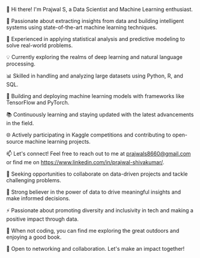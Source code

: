 👋 Hi there! I'm Prajwal S, a Data Scientist and Machine Learning enthusiast.

🔬 Passionate about extracting insights from data and building intelligent systems using state-of-the-art machine learning techniques.

🌟 Experienced in applying statistical analysis and predictive modeling to solve real-world problems.

💡 Currently exploring the realms of deep learning and natural language processing.

📊 Skilled in handling and analyzing large datasets using Python, R, and SQL.

🤖 Building and deploying machine learning models with frameworks like TensorFlow and PyTorch.

📚 Continuously learning and staying updated with the latest advancements in the field.

🌐 Actively participating in Kaggle competitions and contributing to open-source machine learning projects.

📫 Let's connect! Feel free to reach out to me at prajwals8660@gmail.com or find me on https://www.linkedin.com/in/prajwal-shivakumar/.

🎯 Seeking opportunities to collaborate on data-driven projects and tackle challenging problems.

🌱 Strong believer in the power of data to drive meaningful insights and make informed decisions.

⚡️ Passionate about promoting diversity and inclusivity in tech and making a positive impact through data.

🌈 When not coding, you can find me exploring the great outdoors and enjoying a good book.

🤝 Open to networking and collaboration. Let's make an impact together!

